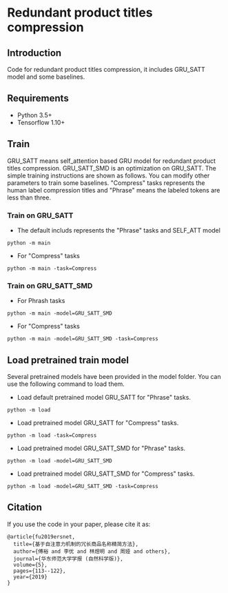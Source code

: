 # Redundant product titles compression
## Introduction
Code for redundant product titles compression, it includes GRU_SATT model and some baselines.
## Requirements
- Python 3.5+
- Tensorflow 1.10+
## Train
GRU_SATT means self_attention based GRU model for redundant product titles compression. GRU_SATT_SMD is an optimization on GRU_SATT. The simple training instructions are shown as follows. You can modify other parameters to train some baselines. "Compress" tasks represents the human label compression titles and "Phrase" means the labeled tokens are less than three.
### Train on GRU_SATT
- The default includs represents the "Phrase" tasks and SELF_ATT model
```
python -m main
```
- For "Compress" tasks
```
python -m main -task=Compress
```
### Train on GRU_SATT_SMD
- For Phrash tasks
```
python -m main -model=GRU_SATT_SMD
```
- For "Compress" tasks
```
python -m main -model=GRU_SATT_SMD -task=Compress
```
## Load pretrained train model
Several pretrained models have been provided in the model folder. You can use the following command to load them. 
- Load default pretrained model GRU_SATT for "Phrase" tasks.
```
python -m load
```
- Load pretrained model GRU_SATT for "Compress" tasks.
```
python -m load -task=Compress
```
- Load pretrained model GRU_SATT_SMD for "Phrase" tasks.
```
python -m load -model=GRU_SATT_SMD
```
- Load pretrained model GRU_SATT_SMD for "Compress" tasks.
```
python -m load -model=GRU_SATT_SMD -task=Compress
```
## Citation
If you use the code in your paper, please cite it as:
```
@article{fu2019ersnet,
  title={基于自注意力机制的冗长商品名称精简方法},
  author={傅裕 and 李优 and 林煜明 and 周娅 and others},
  journal={华东师范大学学报 (自然科学版)},
  volume={5},
  pages={113--122},
  year={2019}
}
```